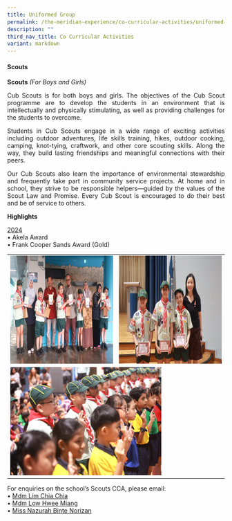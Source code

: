 ```yaml
---
title: Uniformed Group
permalink: /the-meridian-experience/co-curricular-activities/uniformed-group/
description: ""
third_nav_title: Co Curricular Activities
variant: markdown
---
```

#### Scouts


**Scouts**&nbsp;_(For Boys and Girls)_

<p align="justify">Cub Scouts is for both boys and girls. The objectives of the Cub Scout programme are to develop the students in an environment that is intellectually and physically stimulating, as well as providing challenges for the students to overcome.</p>

<p align="justify">Students in Cub Scouts engage in a wide range of exciting activities including outdoor adventures, life skills training, hikes, outdoor cooking, camping, knot-tying, craftwork, and other core scouting skills. Along the way, they build lasting friendships and meaningful connections with their peers.</p>

<p align="justify">Our Cub Scouts also learn the importance of environmental stewardship and frequently take part in community service projects. At home and in school, they strive to be responsible helpers—guided by the values of the Scout Law and Promise. Every Cub Scout is encouraged to do their best and be of service to others.</p>

<b>Highlights</b>

<u>2024</u><br>
•	Akela Award<br>
•	Frank Cooper Sands Award (Gold)<br>


<table style="width:100%">

  <tbody><tr>
    <td><img src="/images/The%20Meridian%20Experience/Co%20Curricular%20Activities/Uniformed%20Group/Scouts/Scouts_1.jpg" style="width:450px;height:250px;float:center"></td>
    <td><img src="/images/The%20Meridian%20Experience/Co%20Curricular%20Activities/Uniformed%20Group/Scouts/Scouts_2.jpg" style="width:450px;height:250px;float:center"></td>
	</tr>
	<tr>
    <td colspan="2"><img src="/images/The%20Meridian%20Experience/Co%20Curricular%20Activities/Uniformed%20Group/Scouts/Scouts_3.jpg" style="width:350px;height:250px;float:center"></td>
	</tr>
</tbody></table>


For enquiries on the school’s Scouts CCA, please email:<br>
• <a href="mailto:lim_chia_chia@moe.edu.sg">Mdm Lim Chia Chia</a><br>
• <a href="mailto:low_hwee_miang_a@moe.edu.sg">Mdm Low Hwee Miang</a><br>
• <a href="mailto:nazurah_norizan@moe.edu.sg">Miss Nazurah Binte Norizan</a>